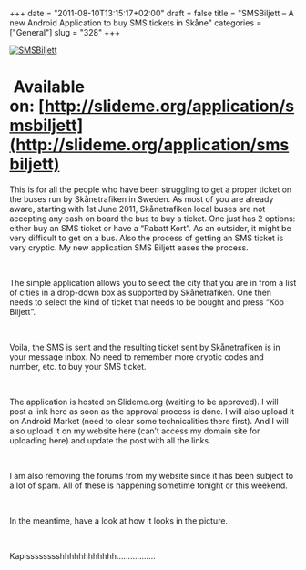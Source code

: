 +++
date = "2011-08-10T13:15:17+02:00"
draft = false
title = "SMSBiljett – A new Android Application to buy SMS tickets in Skåne"
categories = ["General"]
slug = "328"
+++

[![SMSBiljett](http://www.naresh.se/wp-content/uploads/SMSBiljett_thumb.png "SMSBiljett")](http://www.naresh.se/wp-content/uploads/SMSBiljett.png)

 **Available on: [http://slideme.org/application/smsbiljett](http://slideme.org/application/smsbiljett)**
=========================================================================================================

This is for all the people who have been struggling to get a proper ticket on the buses run by Skånetrafiken in Sweden. As most of you are already aware, starting with 1st June 2011, Skånetrafiken local buses are not accepting any cash on board the bus to buy a ticket. One just has 2 options: either buy an SMS ticket or have a “Rabatt Kort”. As an outsider, it might be very difficult to get on a bus. Also the process of getting an SMS ticket is very cryptic. My new application SMS Biljett eases the process.

&nbsp;

The simple application allows you to select the city that you are in from a list of cities in a drop-down box as supported by Skånetrafiken. One then needs to select the kind of ticket that needs to be bought and press “Köp Biljett”.

&nbsp;

Voila, the SMS is sent and the resulting ticket sent by Skånetrafiken is in your message inbox. No need to remember more cryptic codes and number, etc. to buy your SMS ticket.

&nbsp;

The application is hosted on Slideme.org (waiting to be approved). I will post a link here as soon as the approval process is done. I will also upload it on Android Market (need to clear some technicalities there first). And I will also upload it on my website here (can’t access my domain site for uploading here) and update the post with all the links.

&nbsp;

I am also removing the forums from my website since it has been subject to a lot of spam. All of these is happening sometime tonight or this weekend.

&nbsp;

In the meantime, have a look at how it looks in the picture.

&nbsp;

Kapisssssssshhhhhhhhhhhh……………..

